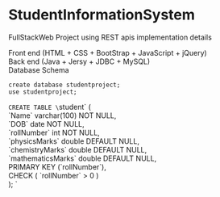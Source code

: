 # StudentInformationSystem
FullStackWeb Project using REST apis implementation details  

Front end (HTML + CSS + BootStrap + JavaScript + jQuery)  
Back end (Java + Jersy + JDBC + MySQL)  
Database Schema  

`create database studentproject;`  
`use studentproject;`  
  
`CREATE TABLE \`student\` (  
  \`Name\` varchar(100) NOT NULL,  
  \`DOB\` date NOT NULL,  
  \`rollNumber\` int NOT NULL,  
  \`physicsMarks\` double DEFAULT NULL,  
  \`chemistryMarks\` double DEFAULT NULL,  
  \`mathematicsMarks\` double DEFAULT NULL,  
  PRIMARY KEY (\`rollNumber\`),  
  CHECK ( \`rollNumber\` > 0 )  
);
`
